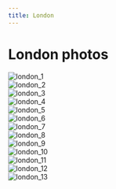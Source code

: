 ```yaml
---
title: London
---
```


# London photos


<div class = "gallery">
    <div class = "gallery_item">
        <img src="{{ '/assests/london/london_1.jpg' | url }}" alt="london_1">
    </div>
    <div class = "gallery_item">
        <img src="/assests/london/london_2.jpg" alt="london_2">
    </div>
    <div class = "gallery_item">
        <img src="/assests/london/london_3.jpg" alt="london_3">
    </div>
    <div class = "gallery_item">
        <img src="{{ '/assests/london/london_4.jpg' | url }}" alt="london_4">
    </div>
    <div class = "gallery_item">
        <img src="{{ '/assests/london/london_5.jpg' | url }}" alt="london_5">
    </div>
    <div class = "gallery_item">
        <img src="{{ '/assests/london/london_6.jpg' | url }}" alt="london_6">
    </div>
    <div class = "gallery_item">
        <img src="{{ '/assests/london/london_7.jpg' | url }}" alt="london_7">
    </div>
    <div class = "gallery_item">
        <img src="{{ '/assests/london/london_8.jpg' | url }}" alt="london_8">
    </div>
    <div class = "gallery_item">
        <img src="{{ '/assests/london/london_9.jpg' | url }}" alt="london_9">
    </div>
    <div class = "gallery_item">
        <img src="{{ '/assests/london/london_10.jpg' | url }}" alt="london_10">
    </div>
    <div class = "gallery_item">
        <img src="{{ '/assests/london/london_11.jpg' | url }}" alt="london_11">
    </div>
    <div class = "gallery_item">
        <img src="{{ '/assests/london/london_12.jpg' | url }}" alt="london_12">
    </div>
    <div class = "gallery_item">
        <img src="{{ '/assests/london/london_13.jpg' | url }}" alt="london_13">
    </div>
</div>


